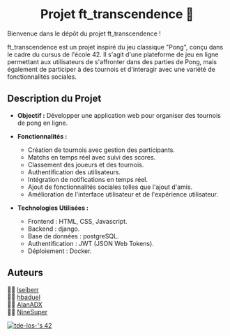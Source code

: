 <h1 align="center">Projet ft_transcendence 🚀</h1>

Bienvenue dans le dépôt du projet ft_transcendence !

ft_transcendence est un projet inspiré du jeu classique "Pong", conçu dans le cadre du cursus de l'école 42. Il s'agit d'une plateforme de jeu en ligne permettant aux utilisateurs de s'affronter dans des parties de Pong, mais également de participer à des tournois et d'interagir avec une variété de fonctionnalités sociales.

## Description du Projet

- **Objectif :** Développer une application web pour organiser des tournois de pong en ligne.
  
- **Fonctionnalités :** 
  - Création de tournois avec gestion des participants.
  - Matchs en temps réel avec suivi des scores.
  - Classement des joueurs et des tournois.
  - Authentification des utilisateurs.
  - Intégration de notifications en temps réel.
  - Ajout de fonctionnalités sociales telles que l'ajout d'amis.
  - Amélioration de l'interface utilisateur et de l'expérience utilisateur.
    
- **Technologies Utilisées :** 
  - Frontend : HTML, CSS, Javascript.
  - Backend : django.
  - Base de données : postgreSQL.
  - Authentification : JWT (JSON Web Tokens).
  - Déploiement : Docker.

## Auteurs

👨‍💻 [lseiberr](https://github.com/lcssbrs)<br/>
👨‍💻 [hbaduel](https://github.com/hbaduel)<br/>
👨‍💻 [AlanADX](https://github.com/AlanADX-dev)<br/>
👨‍💻 [NineSuper](https://github.com/NineSuper)<br/>

[![tde-los-'s 42](https://badge42.coday.fr/api/v2/clpo61f0c167701t692asdwoa/project/3624477)](https://github.com/Coday-meric/badge42)
